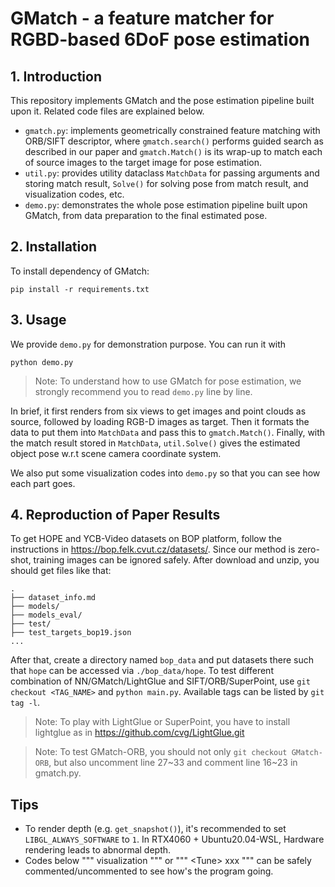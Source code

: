 # GMatch - a feature matcher for RGBD-based 6DoF pose estimation

## 1. Introduction

This repository implements GMatch and the pose estimation pipeline built upon it. Related code files are explained below.
- `gmatch.py`: implements geometrically constrained feature matching with ORB/SIFT descriptor, where `gmatch.search()` performs guided search as described in our paper and `gmatch.Match()` is its wrap-up to match each of source images to the target image for pose estimation.
- `util.py`: provides utility dataclass `MatchData` for passing arguments and storing match result, `Solve()` for solving pose from match result, and visualization codes, etc.
- `demo.py`: demonstrates the whole pose estimation pipeline built upon GMatch, from data preparation to the final estimated pose. 

## 2. Installation

To install dependency of GMatch:
```
pip install -r requirements.txt
```

## 3. Usage
We provide `demo.py` for demonstration purpose. You can run it with
```
python demo.py
```

> Note: To understand how to use GMatch for pose estimation, we strongly recommend you to read `demo.py` line by line.

In brief, it first renders from six views to get images and point clouds as source, followed by loading RGB-D images as target. Then it formats the data to put them into `MatchData` and pass this to `gmatch.Match()`. Finally, with the match result stored in `MatchData`, `util.Solve()` gives the estimated object pose w.r.t scene camera coordinate system.

We also put some visualization codes into `demo.py` so that you can see how each part goes.


## 4. Reproduction of Paper Results
To get HOPE and YCB-Video datasets on BOP platform, follow the instructions in https://bop.felk.cvut.cz/datasets/. Since our method is zero-shot, training images can be ignored safely. After download and unzip, you should get files like that:
```
.
├── dataset_info.md
├── models/
├── models_eval/
├── test/
├── test_targets_bop19.json
...
```
After that, create a directory named `bop_data` and put datasets there such that `hope` can be accessed via `./bop_data/hope`.
To test different combination of NN/GMatch/LightGlue and SIFT/ORB/SuperPoint, use `git checkout <TAG_NAME>` and `python main.py`. Available tags can be listed by `git tag -l`.

> Note: To play with LightGlue or SuperPoint, you have to install lightglue as in https://github.com/cvg/LightGlue.git

> Note: To test GMatch-ORB, you should not only `git checkout GMatch-ORB`, but also uncomment line 27~33 and comment line 16~23 in gmatch.py.


## Tips
- To render depth (e.g. `get_snapshot()`), it's recommended to set `LIBGL_ALWAYS_SOFTWARE` to `1`. In RTX4060 + Ubuntu20.04-WSL, Hardware rendering leads to abnormal depth.
- Codes below """ visualization """ or """ \<Tune\> xxx """ can be safely commented/uncommented to see how's the program going.

